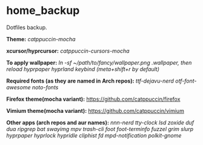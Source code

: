 # home_backup
Dotfiles backup.

<b>Theme:</b> <i>catppuccin-mocha</i>

<b>xcursor/hyprcursor:</b> <i>catppuccin-cursors-mocha</i>

<b>To apply wallpaper:</b> <i>ln -sf ~/path/to/fancy/wallpaper.png .wallpaper, then reload hyprpaper hyprland keybind (meta+shift+r by default)</i>

<b>Required fonts (as they are named in Arch repos):</b>  <i>ttf-dejavu-nerd otf-font-awesome noto-fonts</i>

<b>Firefox theme(mocha variant):</b> https://github.com/catppuccin/firefox

<b>Vimium theme(mocha variant):</b> https://github.com/catppuccin/vimium

<b>Other apps (arch repos and aur names):</b> <i>nnn-nerd tty-clock lsd zoxide duf dua ripgrep bat swayimg mpv trash-cli foot foot-terminfo fuzzel grim slurp hyprpaper hyprlock hypridle cliphist fd mpd-notification polkit-gnome</i>
